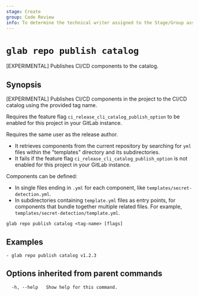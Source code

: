 ```yaml
---
stage: Create
group: Code Review
info: To determine the technical writer assigned to the Stage/Group associated with this page, see https://about.gitlab.com/handbook/product/ux/technical-writing/#assignments
---
```


<!--
This documentation is auto generated by a script.
Please do not edit this file directly. Run `make gen-docs` instead.
-->

# `glab repo publish catalog`

[EXPERIMENTAL] Publishes CI/CD components to the catalog.

## Synopsis

[EXPERIMENTAL] Publishes CI/CD components in the project to the CI/CD catalog using the provided tag name.

Requires the feature flag `ci_release_cli_catalog_publish_option` to be enabled
for this project in your GitLab instance.

Requires the same user as the release author.

- It retrieves components from the current repository by searching for
  `yml` files within the "templates" directory and its subdirectories.
- It fails if the feature flag `ci_release_cli_catalog_publish_option`
  is not enabled for this project in your GitLab instance.

Components can be defined:

- In single files ending in `.yml` for each component, like `templates/secret-detection.yml`.
- In subdirectories containing `template.yml` files as entry points,
  for components that bundle together multiple related files. For example,
  `templates/secret-detection/template.yml`.

```plaintext
glab repo publish catalog <tag-name> [flags]
```

## Examples

```console
- glab repo publish catalog v1.2.3

```

## Options inherited from parent commands

```plaintext
  -h, --help   Show help for this command.
```
